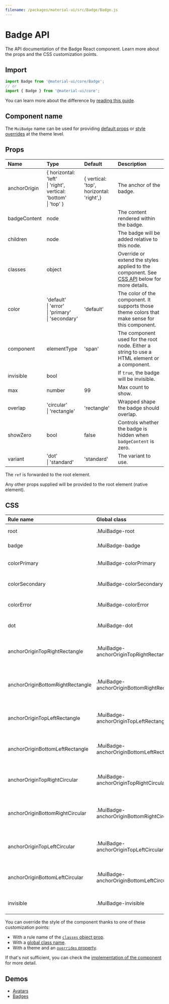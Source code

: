 ```yaml
---
filename: /packages/material-ui/src/Badge/Badge.js
---
```


<!--- This documentation is automatically generated, do not try to edit it. -->

# Badge API

<p class="description">The API documentation of the Badge React component. Learn more about the props and the CSS customization points.</p>

## Import

```js
import Badge from '@material-ui/core/Badge';
// or
import { Badge } from '@material-ui/core';
```

You can learn more about the difference by [reading this guide](/guides/minimizing-bundle-size/).



## Component name

The `MuiBadge` name can be used for providing [default props](/customization/globals/#default-props) or [style overrides](/customization/globals/#css) at the theme level.

## Props

| Name | Type | Default | Description |
|:-----|:-----|:--------|:------------|
| <span class="prop-name">anchorOrigin</span> | <span class="prop-type">{ horizontal: 'left'<br>&#124;&nbsp;'right', vertical: 'bottom'<br>&#124;&nbsp;'top' }</span> | <span class="prop-default">{  vertical: 'top',  horizontal: 'right',}</span> | The anchor of the badge. |
| <span class="prop-name">badgeContent</span> | <span class="prop-type">node</span> |  | The content rendered within the badge. |
| <span class="prop-name">children</span> | <span class="prop-type">node</span> |  | The badge will be added relative to this node. |
| <span class="prop-name">classes</span> | <span class="prop-type">object</span> |  | Override or extend the styles applied to the component. See [CSS API](#css) below for more details. |
| <span class="prop-name">color</span> | <span class="prop-type">'default'<br>&#124;&nbsp;'error'<br>&#124;&nbsp;'primary'<br>&#124;&nbsp;'secondary'</span> | <span class="prop-default">'default'</span> | The color of the component. It supports those theme colors that make sense for this component. |
| <span class="prop-name">component</span> | <span class="prop-type">elementType</span> | <span class="prop-default">'span'</span> | The component used for the root node. Either a string to use a HTML element or a component. |
| <span class="prop-name">invisible</span> | <span class="prop-type">bool</span> |  | If `true`, the badge will be invisible. |
| <span class="prop-name">max</span> | <span class="prop-type">number</span> | <span class="prop-default">99</span> | Max count to show. |
| <span class="prop-name">overlap</span> | <span class="prop-type">'circular'<br>&#124;&nbsp;'rectangle'</span> | <span class="prop-default">'rectangle'</span> | Wrapped shape the badge should overlap. |
| <span class="prop-name">showZero</span> | <span class="prop-type">bool</span> | <span class="prop-default">false</span> | Controls whether the badge is hidden when `badgeContent` is zero. |
| <span class="prop-name">variant</span> | <span class="prop-type">'dot'<br>&#124;&nbsp;'standard'</span> | <span class="prop-default">'standard'</span> | The variant to use. |

The `ref` is forwarded to the root element.

Any other props supplied will be provided to the root element (native element).

## CSS

| Rule name | Global class | Description |
|:-----|:-------------|:------------|
| <span class="prop-name">root</span> | <span class="prop-name">.MuiBadge-root</span> | Styles applied to the root element.
| <span class="prop-name">badge</span> | <span class="prop-name">.MuiBadge-badge</span> | Styles applied to the badge `span` element.
| <span class="prop-name">colorPrimary</span> | <span class="prop-name">.MuiBadge-colorPrimary</span> | Styles applied to the root element if `color="primary"`.
| <span class="prop-name">colorSecondary</span> | <span class="prop-name">.MuiBadge-colorSecondary</span> | Styles applied to the root element if `color="secondary"`.
| <span class="prop-name">colorError</span> | <span class="prop-name">.MuiBadge-colorError</span> | Styles applied to the root element if `color="error"`.
| <span class="prop-name">dot</span> | <span class="prop-name">.MuiBadge-dot</span> | Styles applied to the root element if `variant="dot"`.
| <span class="prop-name">anchorOriginTopRightRectangle</span> | <span class="prop-name">.MuiBadge-anchorOriginTopRightRectangle</span> | Styles applied to the root element if `anchorOrigin={{ 'top', 'right' }} overlap="rectangle"`.
| <span class="prop-name">anchorOriginBottomRightRectangle</span> | <span class="prop-name">.MuiBadge-anchorOriginBottomRightRectangle</span> | Styles applied to the root element if `anchorOrigin={{ 'bottom', 'right' }} overlap="rectangle"`.
| <span class="prop-name">anchorOriginTopLeftRectangle</span> | <span class="prop-name">.MuiBadge-anchorOriginTopLeftRectangle</span> | Styles applied to the root element if `anchorOrigin={{ 'top', 'left' }} overlap="rectangle"`.
| <span class="prop-name">anchorOriginBottomLeftRectangle</span> | <span class="prop-name">.MuiBadge-anchorOriginBottomLeftRectangle</span> | Styles applied to the root element if `anchorOrigin={{ 'bottom', 'left' }} overlap="rectangle"`.
| <span class="prop-name">anchorOriginTopRightCircular</span> | <span class="prop-name">.MuiBadge-anchorOriginTopRightCircular</span> | Styles applied to the root element if `anchorOrigin={{ 'top', 'right' }} overlap="circular"`.
| <span class="prop-name">anchorOriginBottomRightCircular</span> | <span class="prop-name">.MuiBadge-anchorOriginBottomRightCircular</span> | Styles applied to the root element if `anchorOrigin={{ 'bottom', 'right' }} overlap="circular"`.
| <span class="prop-name">anchorOriginTopLeftCircular</span> | <span class="prop-name">.MuiBadge-anchorOriginTopLeftCircular</span> | Styles applied to the root element if `anchorOrigin={{ 'top', 'left' }} overlap="circular"`.
| <span class="prop-name">anchorOriginBottomLeftCircular</span> | <span class="prop-name">.MuiBadge-anchorOriginBottomLeftCircular</span> | Styles applied to the root element if `anchorOrigin={{ 'bottom', 'left' }} overlap="circular"`.
| <span class="prop-name">invisible</span> | <span class="prop-name">.MuiBadge-invisible</span> | Pseudo-class to the badge `span` element if `invisible={true}`.

You can override the style of the component thanks to one of these customization points:

- With a rule name of the [`classes` object prop](/customization/components/#overriding-styles-with-classes).
- With a [global class name](/customization/components/#overriding-styles-with-global-class-names).
- With a theme and an [`overrides` property](/customization/globals/#css).

If that's not sufficient, you can check the [implementation of the component](https://github.com/mui-org/material-ui/blob/next/packages/material-ui/src/Badge/Badge.js) for more detail.

## Demos

- [Avatars](/components/avatars/)
- [Badges](/components/badges/)

